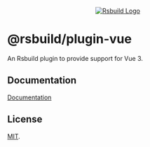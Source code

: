 <p align="center">
  <a href="https://rsbuild.dev" target="blank"><img src="https://assets.rspack.dev/rsbuild/rsbuild-banner.png" alt="Rsbuild Logo" /></a>
</p>

# @rsbuild/plugin-vue

An Rsbuild plugin to provide support for Vue 3.

## Documentation

[Documentation](https://rsbuild.dev/plugins/list/plugin-vue)

## License

[MIT](https://github.com/web-infra-dev/rsbuild/blob/main/LICENSE).
